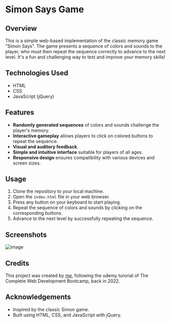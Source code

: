 # Simon Says Game

## Overview
This is a simple web-based implementation of the classic memory game "Simon Says". The game presents a sequence of colors and sounds to the player, who must then repeat the sequence correctly to advance to the next level. It's a fun and challenging way to test and improve your memory skills!

## Technologies Used
- HTML
- CSS
- JavaScript (jQuery)

## Features
- **Randomly generated sequences** of colors and sounds challenge the player's memory.
- **Interactive gameplay** allows players to click on colored buttons to repeat the sequence.
- **Visual and auditory feedback**.
- **Simple and intuitive interface** suitable for players of all ages.
- **Responsive design** ensures compatibility with various devices and screen sizes.

## Usage
1. Clone the repository to your local machine.
2. Open the `index.html` file in your web browser.
3. Press any button on your keyboard to start playing.
4. Repeat the sequence of colors and sounds by clicking on the corresponding buttons.
5. Advance to the next level by successfully repeating the sequence.

## Screenshots
![image](https://github.com/AlexaderLoco/Simple-Simon-Says-game---Based-on-Tutorial/assets/100528486/67559f64-c018-4bfe-ba04-0ade221fedf8)

## Credits
This project was created by [me](https://github.com/AlexaderLoco), following the udemy turorial of The Complete Web Development Bootcamp, back in 2022. 

## Acknowledgements
- Inspired by the classic Simon game.
- Built using HTML, CSS, and JavaScript with jQuery.
